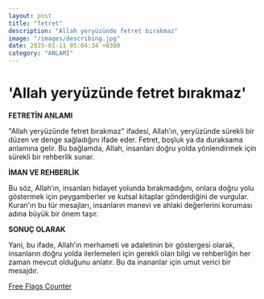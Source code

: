```yaml
---
layout: post
title: "fetret"
description: "Allah yeryüzünde fetret bırakmaz"
image: "/images/describing.jpg"
date: 2025-01-11 05:04:34 +0300
category: "ANLAMI"
---
```


'Allah yeryüzünde fetret bırakmaz'
============

**FETRETİN ANLAMI**

"Allah yeryüzünde fetret bırakmaz" ifadesi, Allah’ın, yeryüzünde sürekli bir düzen ve denge sağladığını ifade eder. Fetret, boşluk ya da duraksama anlamına gelir. Bu bağlamda, Allah, insanları doğru yolda yönlendirmek için sürekli bir rehberlik sunar. 

**İMAN VE REHBERLİK**

Bu söz, Allah’ın, insanları hidayet yolunda bırakmadığını, onlara doğru yolu göstermek için peygamberler ve kutsal kitaplar gönderdiğini de vurgular. Kuran'ın bu tür mesajları, insanların manevi ve ahlaki değerlerini koruması adına büyük bir önem taşır.

**SONUÇ OLARAK**

Yani, bu ifade, Allah’ın merhameti ve adaletinin bir göstergesi olarak, insanların doğru yolda ilerlemeleri için gerekli olan bilgi ve rehberliğin her zaman mevcut olduğunu anlatır. Bu da inananlar için umut verici bir mesajdır.
<html>
<script type="text/javascript" src="https://cdn.livetrafficfeed.com/static/flag-counter/live.v2.js?row=10&col=3&cod=1&flg=1&bg=ffffff&txt=000000&ro=0&tz=Asia%2FBaghdad"></script><a href="https://livetrafficfeed.com/flag-counter">Free Flags Counter</a> </html>

